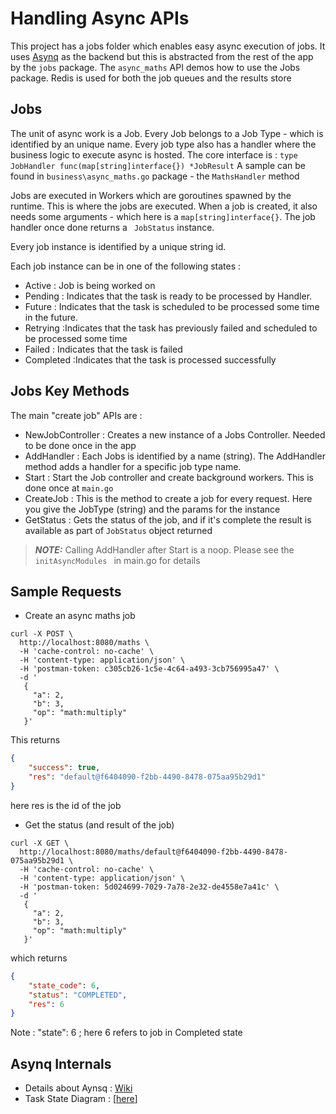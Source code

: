 # Handling Async APIs
This project has a jobs folder which enables easy async execution of jobs.
It uses [Asynq](https://github.com/hibiken/asynq) as the backend but this is abstracted from the rest of the app by the
``jobs`` package. The ``async_maths`` API demos how to use the Jobs package. Redis is used for both the job  queues and
the results store

## Jobs
The unit of async work is a Job. Every Job belongs to a Job Type - which is identified by an unique name.
Every job type also has a  handler where the business logic to execute async is hosted. The core interface is :
```type JobHandler func(map[string]interface{}) *JobResult```
A sample can be found in ``business\async_maths.go``  package - the ``MathsHandler`` method

Jobs are executed in Workers which are goroutines spawned by the runtime. This is where the jobs are executed. When a job 
is created, it also needs some arguments - which here is a ``map[string]interface{}``. The job handler once done returns
a `` JobStatus`` instance.

Every job instance is identified by a unique string id.

Each job instance can be in one of the following states :
- Active : Job is being worked on
- Pending : Indicates that the task is ready to be processed by Handler.
- Future : Indicates that the task is scheduled to be processed some time in the future.
- Retrying :Indicates that the task has previously failed and scheduled to be processed some time
- Failed : Indicates that the task is  failed 
- Completed :Indicates that the task is processed successfully



## Jobs Key Methods
The main "create job" APIs are :
- NewJobController : 
Creates a new instance of a Jobs Controller. Needed to be done once in the app
- AddHandler :
Each Jobs is identified by a name (string). The AddHandler method adds a handler for a specific job type  name. 
- Start :
Start the Job controller and create background workers. This is done once at ``main.go``
- CreateJob :
This is the method to create a job for every request. Here you give the JobType (string)  and the params for the instance
- GetStatus :
Gets the status of the job, and if it's complete the result is available as part of ``JobStatus`` object returned

> **_NOTE:_** Calling AddHandler after Start is a noop. Please see the ```initAsyncModules ``` in main.go for details


## Sample Requests

- Create an async maths job
```shell
curl -X POST \
  http://localhost:8080/maths \
  -H 'cache-control: no-cache' \
  -H 'content-type: application/json' \
  -H 'postman-token: c305cb26-1c5e-4c64-a493-3cb756995a47' \
  -d '   
   {
     "a": 2,
     "b": 3,
     "op": "math:multiply"
   }'
```
This returns 
```json
{
    "success": true,
    "res": "default@f6404090-f2bb-4490-8478-075aa95b29d1"
}
```
here res is the id of the job

- Get the status (and result of the job)

```shell
curl -X GET \
  http://localhost:8080/maths/default@f6404090-f2bb-4490-8478-075aa95b29d1 \
  -H 'cache-control: no-cache' \
  -H 'content-type: application/json' \
  -H 'postman-token: 5d024699-7029-7a78-2e32-de4558e7a41c' \
  -d '   
   {
     "a": 2,
     "b": 3,
     "op": "math:multiply"
   }'
```
which returns
```json
{
    "state_code": 6,
    "status": "COMPLETED",
    "res": 6
}
```

Note : "state": 6 ; here 6 refers to job in Completed state

## Asynq Internals
- Details about Aynsq : [Wiki](https://github.com/hibiken/asynq/wiki/Getting-Started) 
- Task State Diagram : [[here](https://github.com/hibiken/asynq/wiki/Life-of-a-Task)]

